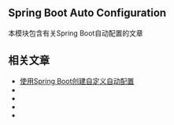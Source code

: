 ## Spring Boot Auto Configuration

本模块包含有关Spring Boot自动配置的文章

## 相关文章

+ [使用Spring Boot创建自定义自动配置](docs/使用SpringBoot创建自定义自动配置.md)
+ []()
+ []()
+ []()
+ []()